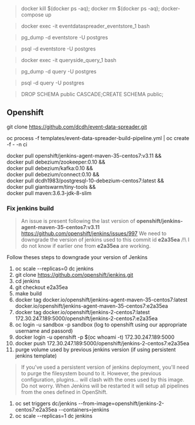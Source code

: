 > docker kill $(docker ps -aq); docker rm $(docker ps -aq); docker-compose up

> docker exec -it eventdataspreader_eventstore_1 bash

> pg_dump -d eventstore -U postgres

> psql -d eventstore -U postgres


> docker exec -it queryside_query_1 bash

> pg_dump -d query -U postgres

> psql -d query -U postgres


> DROP SCHEMA public CASCADE;CREATE SCHEMA public;

## Openshift

git clone https://github.com/dcdh/event-data-spreader.git

oc process -f templates/event-data-spreader-build-pipeline.yml | oc create -f - -n ci

docker pull openshift/jenkins-agent-maven-35-centos7:v3.11 && \
docker pull debezium/zookeeper:0.10 && \
docker pull debezium/kafka:0.10 && \
docker pull debezium/connect:0.10 && \
docker pull dcdh1983/postgresql-10-debezium-centos7:latest && \
docker pull giantswarm/tiny-tools && \
docker pull maven:3.6.3-jdk-8-slim

### Fix jenkins build
> An issue is present following the last version of **openshift/jenkins-agent-maven-35-centos7:v3.11**
> https://github.com/openshift/jenkins/issues/997
> We need to downgrade the version of jenkins used to this commit id **e2a35ea**
> /!\ I do not know if earlier one from **e2a35ea** are working.

Follow theses steps to downgrade your version of Jenkins

1. oc scale --replicas=0 dc jenkins
1. git clone https://github.com/openshift/jenkins.git
1. cd jenkins
1. git checkout e2a35ea
1. make build
1. docker tag docker.io/openshift/jenkins-agent-maven-35-centos7:latest docker.io/openshift/jenkins-agent-maven-35-centos7:e2a35ea
1. docker tag docker.io/openshift/jenkins-2-centos7:latest 172.30.247.189:5000/openshift/jenkins-2-centos7:e2a35ea
1. oc login -u sandbox -p sandbox (log to openshift using our appropriate username and passord)
1. docker login -u openshift -p $(oc whoami -t) 172.30.247.189:5000
1. docker push 172.30.247.189:5000/openshift/jenkins-2-centos7:e2a35ea
1. purge volume used by previous jenkins version (if using persistent jenkins template)
> If you've used a persistent version of jenkins deployment, you'll need to purge the filesystem bound to it.
> However, the previous configuration, plugins... will clash with the ones used by this image.
> Do not worry. When Jenkins will be restarted it will setup all pipelines from the ones defined in OpenShift.
1. oc set triggers dc/jenkins --from-image=openshift/jenkins-2-centos7:e2a35ea --containers=jenkins
1. oc scale --replicas=1 dc jenkins
